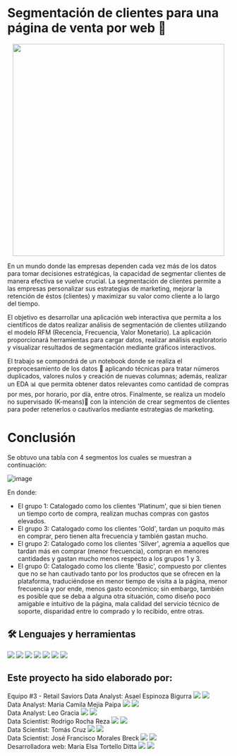 # Segmentación de clientes para una página de venta por web 🛒

<div id="header" align="center">
  <img decoding="async" src="https://media.giphy.com/media/3oKIPa2TdahY8LAAxy/giphy.gif" width="480"/>
</div>


En un mundo donde las empresas dependen cada vez más de los datos para tomar decisiones estratégicas, la capacidad de segmentar clientes de manera efectiva se vuelve crucial. La segmentación de clientes permite a las empresas personalizar sus estrategias de marketing, mejorar la retención de éstos (clientes) y maximizar su valor como cliente a lo largo del tiempo.

El objetivo es desarrollar una aplicación web interactiva que permita a los científicos de datos realizar análisis de segmentación de clientes utilizando el modelo RFM (Recencia, Frecuencia, Valor Monetario). La aplicación proporcionará herramientas para cargar datos, realizar análisis exploratorio y visualizar resultados de segmentación mediante gráficos interactivos.

El trabajo se compondrá de un notebook donde se realiza el preprocesamiento de los datos 🧰 aplicando técnicas para tratar números duplicados, valores nulos y creación de nuevas columnas; además, realizar un EDA 📊 que permita obtener datos relevantes como cantidad de compras por mes, por horario, por día, entre otros. Finalmente, se realiza un modelo no supervisado (K-means)🤖 con la intención de crear segmentos de clientes para poder retenerlos o cautivarlos mediante estrategias de marketing.

# Conclusión 
Se obtuvo una tabla con 4 segmentos los cuales se muestran a continuación:

![image](https://github.com/MaElmoon39/RetailSaviors/assets/132926660/6deffac4-3e43-4af4-af65-896347835822)

En donde:
* El grupo 1: Catalogado como los clientes 'Platinum', que si bien tienen un tiempo corto de compra, realizan muchas compras con gastos elevados.
* El grupo 3: Catalogado como los clientes 'Gold', tardan un poquito más en comprar, pero tienen alta frecuencia y también gastan mucho.
* El grupo 2: Catalogado como los clientes 'Silver', agremia a aquellos que tardan más en comprar (menor frecuencia), compran en menores cantidades y gastan mucho menos respecto a los grupos 1 y 3.
* El grupo 0: Catalogado como los cliente 'Basic', compuesto por clientes que no se han cautivado tanto por los productos que se ofrecen en la plataforma, traduciéndose en menor tiempo de visita a la página, menor frecuencia y por ende, menos gasto económico; sin embargo, también es posible que se deba a alguna otra situación, como diseño poco amigable e intuitivo de la página, mala calidad del servicio técnico de soporte, disparidad entre lo comprado y lo recibido, entre otras.

## 🛠️ Lenguajes y herramientas 
<img src = "https://img.shields.io/badge/Jupyter-F37626.svg?&style=for-the-badge&logo=Jupyter&logoColor=white"> <img src="https://img.shields.io/badge/Python-FFD43B?style=for-the-badge&logo=python&logoColor=blue" /> <img src ="https://img.shields.io/badge/scikit_learn-F7931E?style=for-the-badge&logo=scikit-learn&logoColor=white" /> <img src= "https://img.shields.io/badge/Pandas-2C2D72?style=for-the-badge&logo=pandas&logoColor=white"/> <img src ="https://img.shields.io/badge/JavaScript-323330?style=for-the-badge&logo=javascript&logoColor=F7DF1E" /> <img src ="https://img.shields.io/badge/HTML5-E34F26?style=for-the-badge&logo=html5&logoColor=white" />  <img src ="https://img.shields.io/badge/CSS3-1572B6?style=for-the-badge&logo=css3&logoColor=white" />



## Este proyecto ha sido elaborado por:
Equipo #3 - Retail Saviors
Data Analyst: Asael Espinoza Bigurra [![](https://img.shields.io/badge/GitHub-100000?style=for-the-badge&logo=github&logoColor=white)](https://github.com/AsaelEB) [![](https://img.shields.io/badge/LinkedIn-0077B5?style=for-the-badge&logo=linkedin&logoColor=white)]()   
Data Analyst: Maria Camila Mejia Paipa [![](https://img.shields.io/badge/GitHub-100000?style=for-the-badge&logo=github&logoColor=white)]( https://github.com/jhonsamuel10) [![](https://img.shields.io/badge/LinkedIn-0077B5?style=for-the-badge&logo=linkedin&logoColor=white)](https://www.linkedin.com/in/maria-mejia-p/)   
Data Analyst: Leo Gracia [![](https://img.shields.io/badge/GitHub-100000?style=for-the-badge&logo=github&logoColor=white)](https://github.com/LeoGracia17) [![](https://img.shields.io/badge/LinkedIn-0077B5?style=for-the-badge&logo=linkedin&logoColor=white)](https://www.linkedin.com/in/leogracia21/)   
Data Scientist: Rodrigo Rocha Reza [![](https://img.shields.io/badge/GitHub-100000?style=for-the-badge&logo=github&logoColor=white)](https://github.com/Rochazoso) [![](https://img.shields.io/badge/LinkedIn-0077B5?style=for-the-badge&logo=linkedin&logoColor=white)](www.linkedin.com/in/rodrigo-rocha-reza-00442115b)   
Data Scientist: Tomás Cruz [![](https://img.shields.io/badge/GitHub-100000?style=for-the-badge&logo=github&logoColor=white)]() [![](https://img.shields.io/badge/LinkedIn-0077B5?style=for-the-badge&logo=linkedin&logoColor=white)]()   
Data Scientist: José Francisco Morales Breck [![](https://img.shields.io/badge/GitHub-100000?style=for-the-badge&logo=github&logoColor=white)](https://github.com/jFcomb/) [![](https://img.shields.io/badge/LinkedIn-0077B5?style=for-the-badge&logo=linkedin&logoColor=white)](https://www.linkedin.com/in/jfcomb/)   
Desarrolladora web: María Elsa Tortello Ditta [![](https://img.shields.io/badge/GitHub-100000?style=for-the-badge&logo=github&logoColor=white)](https://github.com/MaElmoon39) [![](https://img.shields.io/badge/LinkedIn-0077B5?style=for-the-badge&logo=linkedin&logoColor=white)]()


